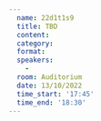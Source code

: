 ```yaml
---
  name: 22d1t1s9
  title: TBD
  content:
  category: 
  format: 
  speakers: 
    - 
  room: Auditorium
  date: 13/10/2022
  time_start: '17:45'
  time_end: '18:30'
---
```


